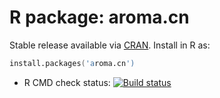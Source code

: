 # R package: aroma.cn

Stable release available via [CRAN](http://cran.r-project.org/package=aroma.cn).  Install in R as:

```s
install.packages('aroma.cn')
```

* R CMD check status: <a
  href="https://travis-ci.org/HenrikBengtsson/aroma.cn"><img
  src="https://travis-ci.org/HenrikBengtsson/aroma.cn.svg?branch=master"
  alt="Build status"></a>
